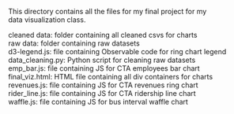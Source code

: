 This directory contains all the files for my final project for my<br /> 
data visualization class.<br />

cleaned data: folder containing all cleaned csvs for charts<br />
raw data: folder containing raw datasets<br />
d3-legend.js: file containing Observable code for ring chart legend<br />
data_cleaning.py: Python script for cleaning raw datasets<br />
emp_bar.js: file containing JS for CTA employees bar chart<br />
final_viz.html: HTML file containing all div containers for charts<br />
revenues.js: file containing JS for CTA revenues ring chart<br />
rider_line.js: file containing JS for CTA ridership line chart<br />
waffle.js: file containing JS for bus interval waffle chart